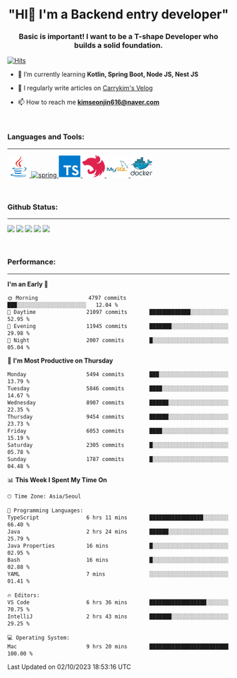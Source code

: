 <h1 align="center">"HI👋 I'm a Backend entry developer" </h1>
<h3 align="center">Basic is important! I want to be a T-shape Developer who builds a solid foundation.</h3>

[![Hits](https://hits.seeyoufarm.com/api/count/incr/badge.svg?url=https%3A%2F%2Fgithub.com%2Fgimseonjin&count_bg=%2318BFE5&title_bg=%23555555&icon=ko-fi.svg&icon_color=%23E7E7E7&title=hits&edge_flat=false)](https://hits.seeyoufarm.com)

- 🌱 I’m currently learning **Kotlin, Spring Boot, Node JS, Nest JS**

- 📝 I regularly write articles on [Carrykim's Velog](https://velog.io/@carrykim)

- 📫 How to reach me **kimseonjin616@naver.com**

<br/>

<h3 align="left">Languages and Tools:</h3>

***

<p align="left"> 
 <a href="https://www.java.com" target="_blank" rel="noreferrer"> <img src="https://raw.githubusercontent.com/devicons/devicon/master/icons/java/java-original.svg" alt="java" width="10%" height="10%"/> </a>
 <a href="https://spring.io/" target="_blank" rel="noreferrer"> <img src="https://www.vectorlogo.zone/logos/springio/springio-icon.svg" alt="spring" width="10%" height="10%"/> </a>
  <a href="https://www.typescriptlang.org/" target="_blank" rel="noreferrer"> <img src="https://raw.githubusercontent.com/devicons/devicon/master/icons/typescript/typescript-original.svg" alt="typescript" width="10%" height="10%"/> </a>
<a href="https://nestjs.com/" target="_blank" rel="noreferrer"> <img src="https://raw.githubusercontent.com/devicons/devicon/master/icons/nestjs/nestjs-plain.svg" alt="nestjs" width="10%" height="10%"/> </a> 
<a href="https://www.mysql.com/" target="_blank" rel="noreferrer"> <img src="https://raw.githubusercontent.com/devicons/devicon/master/icons/mysql/mysql-original-wordmark.svg" alt="mysql" width="10%" height="10%"/>  </a>
 <a href="https://www.docker.com/" target="_blank" rel="noreferrer"> <img src="https://raw.githubusercontent.com/devicons/devicon/master/icons/docker/docker-original-wordmark.svg" alt="docker" width="10%" height="10%"/> </a>
 </p>
</p>

<br/>

<h3 align="left">Github Status:</h3>

***

![](http://github-profile-summary-cards.vercel.app/api/cards/profile-details?username=gimseonjin&theme=nord_bright)
![](http://github-profile-summary-cards.vercel.app/api/cards/repos-per-language?username=gimseonjin&theme=nord_bright)
![](http://github-profile-summary-cards.vercel.app/api/cards/most-commit-language?username=gimseonjin&theme=nord_bright)
![](http://github-profile-summary-cards.vercel.app/api/cards/stats?username=gimseonjin&theme=nord_bright)
![](http://github-profile-summary-cards.vercel.app/api/cards/productive-time?username=gimseonjin&theme=nord_bright&utcOffset=8)


<br/>

<h3 align="left">Performance:</h3>

***

<!--START_SECTION:waka-->
**I'm an Early 🐤** 

```text
🌞 Morning                4797 commits        ███░░░░░░░░░░░░░░░░░░░░░░   12.04 % 
🌆 Daytime                21097 commits       █████████████░░░░░░░░░░░░   52.95 % 
🌃 Evening                11945 commits       ███████░░░░░░░░░░░░░░░░░░   29.98 % 
🌙 Night                  2007 commits        █░░░░░░░░░░░░░░░░░░░░░░░░   05.04 % 
```
📅 **I'm Most Productive on Thursday** 

```text
Monday                   5494 commits        ███░░░░░░░░░░░░░░░░░░░░░░   13.79 % 
Tuesday                  5846 commits        ████░░░░░░░░░░░░░░░░░░░░░   14.67 % 
Wednesday                8907 commits        ██████░░░░░░░░░░░░░░░░░░░   22.35 % 
Thursday                 9454 commits        ██████░░░░░░░░░░░░░░░░░░░   23.73 % 
Friday                   6053 commits        ████░░░░░░░░░░░░░░░░░░░░░   15.19 % 
Saturday                 2305 commits        █░░░░░░░░░░░░░░░░░░░░░░░░   05.78 % 
Sunday                   1787 commits        █░░░░░░░░░░░░░░░░░░░░░░░░   04.48 % 
```


📊 **This Week I Spent My Time On** 

```text
🕑︎ Time Zone: Asia/Seoul

💬 Programming Languages: 
TypeScript               6 hrs 11 mins       █████████████████░░░░░░░░   66.40 % 
Java                     2 hrs 24 mins       ██████░░░░░░░░░░░░░░░░░░░   25.79 % 
Java Properties          16 mins             █░░░░░░░░░░░░░░░░░░░░░░░░   02.95 % 
Bash                     16 mins             █░░░░░░░░░░░░░░░░░░░░░░░░   02.88 % 
YAML                     7 mins              ░░░░░░░░░░░░░░░░░░░░░░░░░   01.41 % 

🔥 Editors: 
VS Code                  6 hrs 36 mins       ██████████████████░░░░░░░   70.75 % 
IntelliJ                 2 hrs 43 mins       ███████░░░░░░░░░░░░░░░░░░   29.25 % 

💻 Operating System: 
Mac                      9 hrs 20 mins       █████████████████████████   100.00 % 
```


 Last Updated on 02/10/2023 18:53:16 UTC
<!--END_SECTION:waka-->

<div align="center">
  
